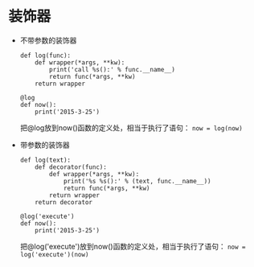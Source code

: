 装饰器
======

- 不带参数的装饰器
	```
	def log(func):
		def wrapper(*args, **kw):
			print('call %s():' % func.__name__)
			return func(*args, **kw)
		return wrapper
	```

	```
	@log
	def now():
		print('2015-3-25')
	```

	把@log放到now()函数的定义处，相当于执行了语句：
	`now = log(now)`


- 带参数的装饰器
	```
	def log(text):
		def decorator(func):
			def wrapper(*args, **kw):
				print('%s %s():' % (text, func.__name__))
				return func(*args, **kw)
			return wrapper
		return decorator
	```

	```
	@log('execute')
	def now():
		print('2015-3-25')

	```

	把@log('execute')放到now()函数的定义处，相当于执行了语句：
	`now = log('execute')(now)`